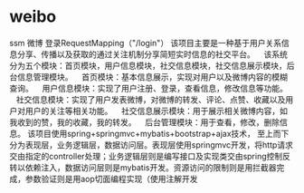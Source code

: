 # weibo
ssm 微博
登录RequestMapping（"/login"）
该项目主要是一种基于用户关系信息分享、传播以及获取的通过关注机制分享简短实时信息的社交平台。
   该系统分为五个模块：首页模块，用户信息模块，社交信息模块，社交信息展示模块，后台信息管理模块。
   首页模块：基本信息展示，实现对用户以及微博内容的模糊查询。
   用户信息模块：实现了用户注册、登录，查看信息，修改信息等功能。
   社交信息模块：实现了用户发表微博，对微博的转发、评论、点赞、收藏以及用户对用户的关注等相关功能。
   社交信息展示模块：用于展示相关微博内容，如我收到的赞，我的收藏，我的转发。
   后台管理模块：用于查看，修改，删除信息。
该项目使用spring+springmvc+mybatis+bootstrap+ajax技术，
至上而下分为表现层，业务逻辑层，数据访问层。表现层使用springmvc开发，将http请求交由指定的controller处理；业务逻辑层则是编写接口及实现类交由spring控制反转以依赖注入，数据访问层则是mybatis开发。资源访问的限制则是用拦截器完成，参数验证则是用aop切面编程实现（使用注解开发
